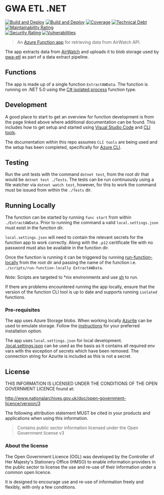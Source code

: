 # GWA ETL .NET

[![Build and Deploy](https://github.com/DEFRA/gwa-etl-dotnet/actions/workflows/build-and-deploy.yml/badge.svg)](https://github.com/DEFRA/gwa-etl-dotnet/actions/workflows/build-and-deploy.yml)
[![Build and Deploy](https://github.com/DEFRA/gwa-etl-dotnet/actions/workflows/build-main.yml/badge.svg)](https://github.com/DEFRA/gwa-etl-dotnet/actions/workflows/build-main.yml)
[![Coverage](https://sonarcloud.io/api/project_badges/measure?project=DEFRA_gwa-etl-dotnet&metric=coverage)](https://sonarcloud.io/dashboard?id=DEFRA_gwa-etl-dotnet)
[![Technical Debt](https://sonarcloud.io/api/project_badges/measure?project=DEFRA_gwa-etl-dotnet&metric=sqale_index)](https://sonarcloud.io/dashboard?id=DEFRA_gwa-etl-dotnet)
[![Maintainability Rating](https://sonarcloud.io/api/project_badges/measure?project=DEFRA_gwa-etl-dotnet&metric=sqale_rating)](https://sonarcloud.io/dashboard?id=DEFRA_gwa-etl-dotnet)\
[![Security Rating](https://sonarcloud.io/api/project_badges/measure?project=DEFRA_gwa-etl-dotnet&metric=security_rating)](https://sonarcloud.io/dashboard?id=DEFRA_gwa-etl-dotnet)
[![Vulnerabilities](https://sonarcloud.io/api/project_badges/measure?project=DEFRA_gwa-etl-dotnet&metric=vulnerabilities)](https://sonarcloud.io/dashboard?id=DEFRA_gwa-etl-dotnet)

> An [Azure Function app](https://azure.microsoft.com/en-gb/services/functions/)
> for retrieving data from AirWatch API.

The app extracts data from
[AirWatch](https://www.vmware.com/products/workspace-one.html) and uploads it
to blob storage used by [gwa-etl](https://github.com/DEFRA/gwa-etl) as part of
a data extract pipeline.

## Functions

The app is made up of a single function `ExtractAWData`. The function is
running on .NET 5.0 using the
[C# isolated process](https://docs.microsoft.com/en-us/azure/azure-functions/dotnet-isolated-process-guide)
function type.

## Development

A good place to start to get an overview for function development is from the
page linked above where additional documentation can be found. This includes
how to get setup and started using
[Visual Studio Code](https://docs.microsoft.com/en-us/azure/azure-functions/dotnet-isolated-process-developer-howtos?pivots=development-environment-vscode)
and
[CLI tools](https://docs.microsoft.com/en-us/azure/azure-functions/dotnet-isolated-process-developer-howtos?pivots=development-environment-cli).

The documentation within this repo assumes `CLI tools` are being used and
the setup has been completed, specifically for
[Azure CLI](https://docs.microsoft.com/en-us/cli/azure/install-azure-cli).

## Testing

Run the unit tests with the command `dotnet test`, from the root dir that
would be `dotnet test ./Tests`. The tests can be run continuously using a file
watcher via `dotnet watch test`, however, for this to work the command must be
issued from within the `./Tests` dir.

## Running Locally

The function can be started by running `func start` from within
`./ExtractAWData`. Prior to running the command a valid
`local.settings.json` must exist in the function dir.

`local.settings.json` will need to contain the relevant secrets for
the function app to work correctly. Along with the `.p12` certificate file
with no password must also be available in the function dir.

Once the function is running it can be triggered by running
[run-function-locally](./scripts/run-function-locally) from the root dir
and passing the name of the function i.e.
`./scripts/run-function-locally ExtractAWData`.

*Note:* Scripts are targeted to \*nix environments and use
[sh](https://en.wikipedia.org/wiki/Bourne_shell) to run.

If there are problems encountered running the app locally, ensure that the
version of the function CLI tool is up to date and supports running `isolated`
functions.

### Pre-requisites

The app uses Azure Storage blobs. When working locally
[Azurite](https://github.com/Azure/Azurite) can be used to emulate storage.
Follow the
[instructions](https://docs.microsoft.com/en-us/azure/storage/common/storage-use-azurite)
for your preferred installation option.

The app uses `local.settings.json` for local development.
[.local.settings.json](.local.settings.json) can be used as the
basis as it contains all required env vars with the exception of secrets which
have been removed. The connection string for Azurite is included as this is not
a secret.

## License

THIS INFORMATION IS LICENSED UNDER THE CONDITIONS OF THE OPEN GOVERNMENT
LICENCE found at:

<http://www.nationalarchives.gov.uk/doc/open-government-licence/version/3>

The following attribution statement MUST be cited in your products and
applications when using this information.

> Contains public sector information licensed under the Open Government license
> v3

### About the license

The Open Government Licence (OGL) was developed by the Controller of Her
Majesty's Stationery Office (HMSO) to enable information providers in the
public sector to license the use and re-use of their information under a common
open licence.

It is designed to encourage use and re-use of information freely and flexibly,
with only a few conditions.
